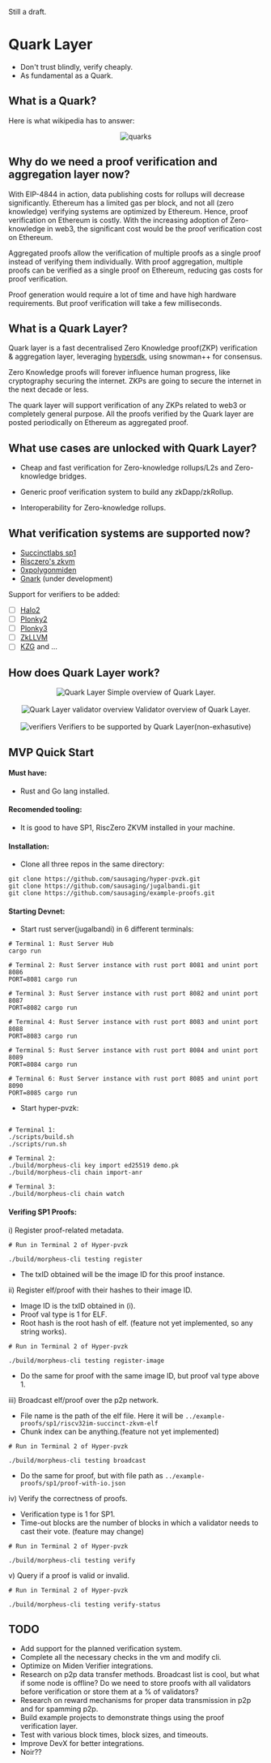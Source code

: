 Still a draft.

# Quark Layer

- Don't trust blindly, verify cheaply. 
- As fundamental as a Quark.

## What is a Quark?

Here is what wikipedia has to answer:
<p align="center">
 <img  alt="quarks" src="assets/quarks_wikipedia.jpeg">
</p>

## Why do we need a proof verification and aggregation layer now?
 
With EIP-4844 in action, data publishing costs for rollups will decrease significantly. Ethereum has a limited gas per block, and not all (zero knowledge) verifying systems are optimized by Ethereum. Hence, proof verification on Ethereum is costly. With the increasing adoption of Zero-knowledge in web3, the significant cost would be the proof verification cost on Ethereum.

Aggregated proofs allow the verification of multiple proofs as a single proof instead of verifying them individually. With proof aggregation, multiple proofs can be verified as a single proof on Ethereum, reducing gas costs for proof verification.

Proof generation would require a lot of time and have high hardware requirements. But proof verification will take a few milliseconds. 

## What is a Quark Layer?

Quark layer is a fast decentralised Zero Knowledge proof(ZKP) verification & aggregation layer, leveraging [hypersdk](https://github.com/ava-labs/hypersdk), using snowman++ for consensus.

Zero Knowledge proofs will forever influence human progress, like cryptography securing the internet. ZKPs are going to secure the internet in the next decade or less. 

The quark layer will support verification of any ZKPs related to web3 or completely general purpose. All the proofs verified by the Quark layer are posted periodically on Ethereum as aggregated proof.

## What use cases are unlocked with Quark Layer?

- Cheap and fast verification for Zero-knowledge rollups/L2s and Zero-knowledge bridges.

- Generic proof verification system to build any zkDapp/zkRollup.

- Interoperability for Zero-knowledge rollups.

## What verification systems are supported now?

- [Succinctlabs sp1](https://github.com/succinctlabs/sp1)
- [Risczero's zkvm](https://github.com/risc0/risc0)
- [0xpolygonmiden](https://github.com/0xpolygonmiden)
- [Gnark](https://github.com/Consensys/gnark) (under development)

Support for verifiers to be added:

- [ ] [Halo2](https://github.com/zcash/halo2)
- [ ] [Plonky2](https://github.com/0xPolygonZero/plonky2)
- [ ] [Plonky3](https://github.com/Plonky3/Plonky3) 
- [ ] [ZkLLVM](https://github.com/NilFoundation/zkLLVM)
- [ ] [KZG]() 
and ...

## How does Quark Layer work?

<div align="center">
    <img alt="Quark Layer" src="./assets/quark-layer-user-overview.png">  
   Simple overview of Quark Layer. 
</div>
<br>
<div align="center">
    <img alt="Quark Layer validator overview" src="./assets/quark-layer-validator-view.png">
    Validator overview of Quark Layer.
</div>
<br>
<div align="center">
   <img alt="verifiers" src="./assets/sausage-server.png">
   Verifiers to be supported by Quark Layer(non-exhasutive)
</div>

## MVP Quick Start

#### Must have:

- Rust and Go lang installed.

#### Recomended tooling:

- It is good to have SP1, RiscZero ZKVM installed in your machine. 

#### Installation:

- Clone all three repos in the same directory:

```shell
git clone https://github.com/sausaging/hyper-pvzk.git
git clone https://github.com/sausaging/jugalbandi.git
git clone https://github.com/sausaging/example-proofs.git
```

#### Starting Devnet:

- Start rust server(jugalbandi) in 6 different terminals:

```shell
# Terminal 1: Rust Server Hub
cargo run

# Terminal 2: Rust Server instance with rust port 8081 and unint port 8086
PORT=8081 cargo run

# Terminal 3: Rust Server instance with rust port 8082 and unint port 8087
PORT=8082 cargo run

# Terminal 4: Rust Server instance with rust port 8083 and unint port 8088
PORT=8083 cargo run

# Terminal 5: Rust Server instance with rust port 8084 and unint port 8089
PORT=8084 cargo run

# Terminal 6: Rust Server instance with rust port 8085 and unint port 8090
PORT=8085 cargo run
```

- Start hyper-pvzk:

```shell

# Terminal 1:
./scripts/build.sh
./scripts/run.sh

# Terminal 2:
./build/morpheus-cli key import ed25519 demo.pk
./build/morpheus-cli chain import-anr

# Terminal 3:
./build/morpheus-cli chain watch

```

#### Verifing SP1 Proofs:

i) Register proof-related metadata.

```shell
# Run in Terminal 2 of Hyper-pvzk

./build/morpheus-cli testing register
```
- The txID obtained will be the image ID for this proof instance.

ii) Register elf/proof with their hashes to their image ID.

- Image ID is the txID obtained in (i).
- Proof val type is 1 for ELF.
- Root hash is the root hash of elf. (feature not yet implemented, so any string works).

```shell
# Run in Terminal 2 of Hyper-pvzk

./build/morpheus-cli testing register-image
```

- Do the same for proof with the same image ID, but proof val type above 1.

iii) Broadcast elf/proof over the p2p network.

- File name is the path of the elf file. Here it will be `../example-proofs/sp1/riscv32im-succinct-zkvm-elf`
- Chunk index can be anything.(feature not yet implemented)

```shell
# Run in Terminal 2 of Hyper-pvzk

./build/morpheus-cli testing broadcast
```

- Do the same for proof, but with file path as `../example-proofs/sp1/proof-with-io.json`

iv) Verify the correctness of proofs.

- Verification type is 1 for SP1.
- Time-out blocks are the number of blocks in which a validator needs to cast their vote. (feature may change)

```shell
# Run in Terminal 2 of Hyper-pvzk

./build/morpheus-cli testing verify
```

v) Query if a proof is valid or invalid.

```shell
# Run in Terminal 2 of Hyper-pvzk

./build/morpheus-cli testing verify-status
```

## TODO

- Add support for the planned verification system.
- Complete all the necessary checks in the vm and modify cli.
- Optimize on Miden Verifier integrations.
- Research on p2p data transfer methods. Broadcast list is cool, but what if some node is offline? Do we need to store proofs with all validators before verification or store them at a % of validators?
- Research on reward mechanisms for proper data transmission in p2p and for spamming p2p.
- Build example projects to demonstrate things using the proof verification layer.
- Test with various block times, block sizes, and timeouts.
- Improve DevX for better integrations.
- Noir??